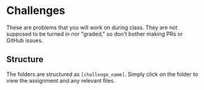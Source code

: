 # Challenges
These are problems that you will work on during class. They are not supposed to be turned in nor "graded," so don't bother making PRs or GitHub issues.

## Structure
The folders are structured as `[challenge_name]`. Simply click on the folder to view the assignment and any relevant files.
